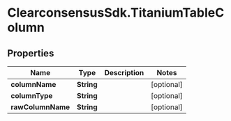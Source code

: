 # ClearconsensusSdk.TitaniumTableColumn

## Properties

Name | Type | Description | Notes
------------ | ------------- | ------------- | -------------
**columnName** | **String** |  | [optional] 
**columnType** | **String** |  | [optional] 
**rawColumnName** | **String** |  | [optional] 


